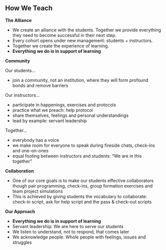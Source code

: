 **How We Teach**
----------------

**The Alliance**

- We create an alliance with the students. Together we provide everything they need to become successful in their next step.
- Every cohort opens under new management: students + instructors.
- Together we create the experience of learning.
- **Everything we do is in support of learning**

**Community**

Our students...

- join a community, not an institution, where they will form profound bonds and remove barriers

Our instructors...
- participate in happenings, exercises and protocols
- practice what we preach: help protocol
- share themselves, feelings and personal understandings
- lead by example: servant leadership

Together...
- everybody has a voice
- we make room for everyone to speak during fireside chats, check-ins and  one-on-ones
- equal footing between instructors and students: “We are in this together”

**Collaboration**

- One of our core goals is to make our students effective collaborators though pair programming, check-ins, group formation exercises and team project simulations
- This is achieved by giving students the vocabulary to collaborate: check-in script, ask for help script and the pass & check-out scripts

**Our Approach**

- **Everything we do is in support of learning**
- Servant leadership: We are here to serve our students
- We listen to understand, not to respond, that comes later
- We acknowledge people. Whole people with feelings, issues and struggles
